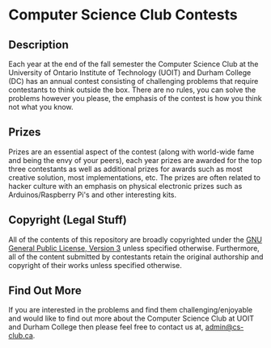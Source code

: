 Computer Science Club Contests
===============================

Description
-----------

Each year at the end of the fall semester the Computer Science Club at the University of
Ontario Institute of Technology (UOIT) and Durham College (DC) has an annual contest
consisting of challenging problems that require contestants to think outside the box. There
are no rules, you can solve the problems however you please, the emphasis of the contest is
how you think not what you know.

Prizes
-------

Prizes are an essential aspect of the contest (along with world-wide fame and being the envy of
your peers), each year prizes are awarded for the top three contestants as well as additional prizes
for awards such as most creative solution, most implementations, etc. The prizes are often related to
hacker culture with an emphasis on physical electronic prizes such as Arduinos/Raspberry Pi's and other
interesting kits.

Copyright (Legal Stuff)
------------------------

All of the contents of this repository are broadly copyrighted under the [GNU General Public License, 
Version 3](http://www.gnu.org/licenses/gpl.html) unless specified otherwise. Furthermore, all of the 
content submitted by contestants retain the original authorship and copyright of their works
unless specified otherwise.

Find Out More
-------------

If you are interested in the problems and find them challenging/enjoyable and would like to find out
more about the Computer Science Club at UOIT and Durham College then please feel free to contact us at,
[admin@cs-club.ca](mailto:admin@cs-club.ca).
